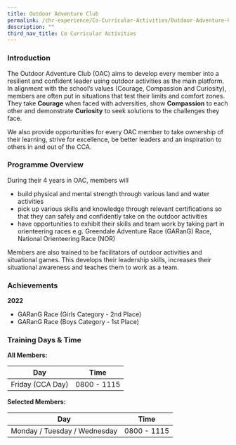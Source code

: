 ```yaml
---
title: Outdoor Adventure Club
permalink: /chr-experience/Co-Curricular-Activities/Outdoor-Adventure-Club/
description: ""
third_nav_title: Co Curricular Activities
---
```

### Introduction

The Outdoor Adventure Club (OAC) aims to develop every member into a resilient and confident leader using outdoor activities as the main platform. In alignment with the school’s values (Courage, Compassion and Curiosity), members are often put in situations that test their limits and comfort zones. They take **Courage** when faced with adversities, show **Compassion** to each other and demonstrate **Curiosity** to seek solutions to the challenges they face. 

We also provide opportunities for every OAC member to take ownership of their learning, strive for excellence, be better leaders and an inspiration to others in and out of the CCA.

### Programme Overview

During their 4 years in OAC, members will
- build physical and mental strength through various land and water activities
- pick up various skills and knowledge through relevant certifications so that they can safely and confidently take on the outdoor activities
- have opportunities to exhibit their skills and team work by taking part in orienteering races e.g. Greendale Adventure Race (GARanG) Race, National Orienteering Race (NOR)

Members are also trained to be facilitators of outdoor activities and situational games. This develops their leadership skills, increases their situational awareness and teaches them to work as a team.

### Achievements

**2022**
- GARanG Race (Girls Category - 2nd Place)
- GARanG Race (Boys Category - 1st Place)

### Training Days &amp; Time

**All Members:**

| Day| Time | 
| -------- | -------- | 
| Friday (CCA Day) | 0800 - 1115 |

**Selected Members:**

| Day| Time | 
| -------- | -------- | 
| Monday / Tuesday / Wednesday | 0800 - 1115 |